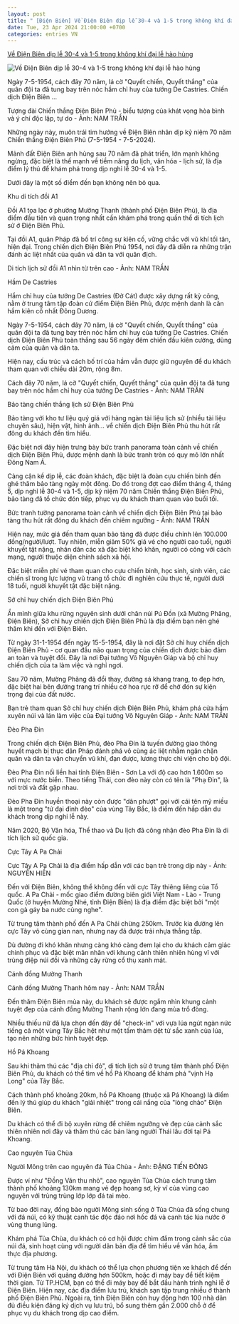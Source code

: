 ```yaml
---
layout: post
title: " [Điện Biên] Về Điện Biên dịp lễ 30-4 và 1-5 trong không khí đại lễ hào hùng"
date: Tue, 23 Apr 2024 21:00:00 +0700
categories: entries VN
---
```

[Về Điện Biên dịp lễ 30-4 và 1-5 trong không khí đại lễ hào hùng](https://tuoitre.vn/ve-dien-bien-dip-le-30-4-va-1-5-trong-khong-khi-dai-le-hao-hung-20240423151031443.htm)

![Về Điện Biên dịp lễ 30-4 và 1-5 trong không khí đại lễ hào hùng](https://cdn1.tuoitre.vn/zoom/600_315/471584752817336320/2024/4/23/base64-17138598753211888785187-43-0-613-1088-crop-1713866598050386927371.jpeg)

Ngày 7-5-1954, cách đây 70 năm, lá cờ "Quyết chiến, Quyết thắng" của quân đội ta đã tung bay trên nóc hầm chỉ huy của tướng De Castries. Chiến dịch Điện Biên ...

Tượng đài Chiến thắng Điện Biên Phủ - biểu tượng của khát vọng hòa bình và ý chí độc lập, tự do - Ảnh: NAM TRẦN

Những ngày này, muôn trái tim hướng về Điện Biên nhân dịp kỷ niệm 70 năm Chiến thắng Điện Biên Phủ (7-5-1954 - 7-5-2024).

Mảnh đất Điện Biên anh hùng sau 70 năm đã phát triển, lớn mạnh không ngừng, đặc biệt là thế mạnh về tiềm năng du lịch, văn hóa - lịch sử, là địa điểm lý thú để khám phá trong dịp nghỉ lễ 30-4 và 1-5.

Dưới đây là một số điểm đến bạn không nên bỏ qua.

Khu di tích đồi A1

Đồi A1 tọa lạc ở phường Mường Thanh (thành phố Điện Biên Phủ), là địa điểm đầu tiên và quan trọng nhất cần khám phá trong quần thể di tích lịch sử ở Điện Biên Phủ.

Tại đồi A1, quân Pháp đã bố trí công sự kiên cố, vững chắc với vũ khí tối tân, hiện đại. Trong chiến dịch Điện Biên Phủ 1954, nơi đây đã diễn ra những trận đánh ác liệt nhất của quân và dân ta với quân địch.

Di tích lịch sử đồi A1 nhìn từ trên cao - Ảnh: NAM TRẦN

Hầm De Castries

Hầm chỉ huy của tướng De Castries (Đờ Cát) được xây dựng rất kỳ công, nằm ở trung tâm tập đoàn cứ điểm Điện Biên Phủ, được mệnh danh là căn hầm kiên cố nhất Đông Dương.

Ngày 7-5-1954, cách đây 70 năm, lá cờ "Quyết chiến, Quyết thắng" của quân đội ta đã tung bay trên nóc hầm chỉ huy của tướng De Castries. Chiến dịch Điện Biên Phủ toàn thắng sau 56 ngày đêm chiến đấu kiên cường, dũng cảm của quân và dân ta.

Hiện nay, cấu trúc và cách bố trí của hầm vẫn được giữ nguyên để du khách tham quan với chiều dài 20m, rộng 8m.

Cách đây 70 năm, lá cờ "Quyết chiến, Quyết thắng" của quân đội ta đã tung bay trên nóc hầm chỉ huy của tướng De Castries - Ảnh: NAM TRẦN

Bảo tàng chiến thắng lịch sử Điện Biên Phủ

Bảo tàng với kho tư liệu quý giá với hàng ngàn tài liệu lịch sử (nhiều tài liệu chuyên sâu), hiện vật, hình ảnh… về chiến dịch Điện Biên Phủ thu hút rất đông du khách đến tìm hiểu.

Đặc biệt nơi đây hiện trưng bày bức tranh panorama toàn cảnh về chiến dịch Điện Biên Phủ, được mệnh danh là bức tranh tròn có quy mô lớn nhất Đông Nam Á.

Càng cận kề dịp lễ, các đoàn khách, đặc biệt là đoàn cựu chiến binh đến ghé thăm bảo tàng ngày một đông. Do đó trong đợt cao điểm tháng 4, tháng 5, dịp nghỉ lễ 30-4 và 1-5, dịp kỷ niệm 70 năm Chiến thắng Điện Biên Phủ, bảo tàng đã tổ chức đón tiếp, phục vụ du khách tham quan vào buổi tối.

Bức tranh tường panorama toàn cảnh về chiến dịch Điện Biên Phủ tại bảo tàng thu hút rất đông du khách đến chiêm ngưỡng - Ảnh: NAM TRẦN

Hiện nay, mức giá đến tham quan bảo tàng đã được điều chỉnh lên 100.000 đồng/người/lượt. Tuy nhiên, miễn giảm 50% giá vé cho người cao tuổi, người khuyết tật nặng, nhân dân các xã đặc biệt khó khăn, người có công với cách mạng, người thuộc diện chính sách xã hội.

Đặc biệt miễn phí vé tham quan cho cựu chiến binh, học sinh, sinh viên, các chiến sĩ trong lực lượng vũ trang tổ chức đi nghiên cứu thực tế, người dưới 18 tuổi, người khuyết tật đặc biệt nặng.

Sở chỉ huy chiến dịch Điện Biên Phủ

Ẩn mình giữa khu rừng nguyên sinh dưới chân núi Pú Đồn (xã Mường Phăng, Điện Biên), Sở chỉ huy chiến dịch Điện Biên Phủ là địa điểm bạn nên ghé thăm khi đến với Điện Biên.

Từ ngày 31-1-1954 đến ngày 15-5-1954, đây là nơi đặt Sở chỉ huy chiến dịch Điện Biên Phủ - cơ quan đầu não quan trọng của chiến dịch được bảo đảm an toàn và tuyệt đối. Đây là nơi Đại tướng Võ Nguyên Giáp và bộ chỉ huy chiến dịch của ta làm việc và nghỉ ngơi.

Sau 70 năm, Mường Phăng đã đổi thay, đường sá khang trang, to đẹp hơn, đặc biệt hai bên đường trang trí nhiều cờ hoa rực rỡ để chờ đón sự kiện trọng đại của đất nước.

Bạn trẻ tham quan Sở chỉ huy chiến dịch Điện Biên Phủ, khám phá cửa hầm xuyên núi và lán làm việc của Đại tướng Võ Nguyên Giáp - Ảnh: NAM TRẦN

Đèo Pha Đin

Trong chiến dịch Điện Biên Phủ, đèo Pha Đin là tuyến đường giao thông huyết mạch bị thực dân Pháp đánh phá vô cùng ác liệt nhằm ngăn chặn quân và dân ta vận chuyển vũ khí, đạn được, lương thực chi viện cho bộ đội.

Đèo Pha Đin nối liền hai tỉnh Điện Biên - Sơn La với độ cao hơn 1.600m so với mực nước biển. Theo tiếng Thái, con đèo này còn có tên là "Phạ Đin", là nơi trời và đất gặp nhau.

Đèo Pha Đin huyền thoại này còn được "dân phượt" gọi với cái tên mỹ miều là một trong "tứ đại đỉnh đèo" của vùng Tây Bắc, là điểm đến hấp dẫn du khách trong dịp nghỉ lễ này.

Năm 2020, Bộ Văn hóa, Thể thao và Du lịch đã công nhận đèo Pha Đin là di tích lịch sử quốc gia.

Cực Tây A Pa Chải

Cực Tây A Pa Chải là địa điểm hấp dẫn với các bạn trẻ trong dịp này - Ảnh: NGUYỄN HIỀN

Đến với Điện Biên, không thể không đến với cực Tây thiêng liêng của Tổ quốc. A Pa Chải - mốc giao điểm đường biên giới Việt Nam - Lào - Trung Quốc (ở huyện Mường Nhé, tỉnh Điện Biên) là địa điểm đặc biệt bởi "một con gà gáy ba nước cùng nghe".

Từ trung tâm thành phố đến A Pa Chải chừng 250km. Trước kia đường lên cực Tây vô cùng gian nan, nhưng nay đã được trải nhựa thẳng tắp.

Dù đường đi khó khăn nhưng càng khó càng đem lại cho du khách cảm giác chinh phục và đặc biệt mãn nhãn với khung cảnh thiên nhiên hùng vĩ với trùng điệp núi đồi và những cây rừng cổ thụ xanh mát.

Cánh đồng Mường Thanh

Cánh đồng Mường Thanh hôm nay - Ảnh: NAM TRẦN

Đến thăm Điện Biên mùa này, du khách sẽ được ngắm nhìn khung cảnh tuyệt đẹp của cánh đồng Mường Thanh rộng lớn đang mùa trổ đòng.

Nhiều thiếu nữ đã lựa chọn đến đây để "check-in" với vựa lúa ngút ngàn nức tiếng cả một vùng Tây Bắc hệt như một tấm thảm dệt từ sắc xanh của lúa, tạo nên những bức hình tuyệt đẹp.

Hồ Pá Khoang

Sau khi thăm thú các "địa chỉ đỏ", di tích lịch sử ở trung tâm thành phố Điện Biên Phủ, du khách có thể tìm về hồ Pá Khoang để khám phá "vịnh Hạ Long" của Tây Bắc.

Cách thành phố khoảng 20km, hồ Pá Khoang (thuộc xã Pá Khoang) là điểm đến lý thú giúp du khách "giải nhiệt" trong cái nắng của "lòng chảo" Điện Biên.

Du khách có thể đi bộ xuyên rừng để chiêm ngưỡng vẻ đẹp của cảnh sắc thiên nhiên nơi đây và thăm thú các bản làng người Thái lâu đời tại Pá Khoang.

Cao nguyên Tủa Chùa

Người Mông trên cao nguyên đá Tủa Chùa - Ảnh: ĐẶNG TIẾN ĐÔNG

Được ví như "Đồng Văn thu nhỏ", cao nguyên Tủa Chùa cách trung tâm thành phố khoảng 130km mang vẻ đẹp hoang sơ, kỳ vĩ của vùng cao nguyên với trùng trùng lớp lớp đá tai mèo.

Từ bao đời nay, đồng bào người Mông sinh sống ở Tủa Chùa đã sống chung với đá núi, có kỹ thuật canh tác độc đáo nơi hốc đá và canh tác lúa nước ở vùng thung lũng.

Khám phá Tủa Chùa, du khách có cơ hội được chìm đắm trong cảnh sắc của núi đá, sinh hoạt cùng với người dân bản địa để tìm hiểu về văn hóa, ẩm thực địa phương.

Từ trung tâm Hà Nội, du khách có thể lựa chọn phương tiện xe khách để đến với Điện Biên với quãng đường hơn 500km, hoặc đi máy bay để tiết kiệm thời gian. Từ TP.HCM, bạn có thể đi máy bay để bắt đầu hành trình nghỉ lễ ở Điện Biên. Hiện nay, các địa điểm lưu trú, khách sạn tập trung nhiều ở thành phố Điện Biên Phủ. Ngoài ra, tỉnh Điện Biên còn huy động hơn 100 nhà dân đủ điều kiện đăng ký dịch vụ lưu trú, bổ sung thêm gần 2.000 chỗ ở để phục vụ du khách trong dịp cao điểm.

